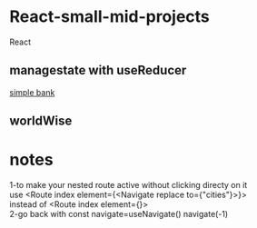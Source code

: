 # React-small-mid-projects
React 
## managestate with useReducer
[simple bank](https://codesandbox.io/p/sandbox/react-challenge-usereducer-bank-starter-forked-kn5fc8?layout=%257B%2522sidebarPanel%2522%253A%2522EXPLORER%2522%252C%2522rootPanelGroup%2522%253A%257B%2522direction%2522%253A%2522horizontal%2522%252C%2522contentType%2522%253A%2522UNKNOWN%2522%252C%2522type%2522%253A%2522PANEL_GROUP%2522%252C%2522id%2522%253A%2522ROOT_LAYOUT%2522%252C%2522panels%2522%253A%255B%257B%2522type%2522%253A%2522PANEL_GROUP%2522%252C%2522contentType%2522%253A%2522UNKNOWN%2522%252C%2522direction%2522%253A%2522vertical%2522%252C%2522id%2522%253A%2522clum5ajya0006356gpuejj1pg%2522%252C%2522sizes%2522%253A%255B100%252C0%255D%252C%2522panels%2522%253A%255B%257B%2522type%2522%253A%2522PANEL_GROUP%2522%252C%2522contentType%2522%253A%2522EDITOR%2522%252C%2522direction%2522%253A%2522horizontal%2522%252C%2522id%2522%253A%2522EDITOR%2522%252C%2522panels%2522%253A%255B%257B%2522type%2522%253A%2522PANEL%2522%252C%2522contentType%2522%253A%2522EDITOR%2522%252C%2522id%2522%253A%2522clum5ajy90002356g1bauob4v%2522%257D%255D%257D%252C%257B%2522type%2522%253A%2522PANEL_GROUP%2522%252C%2522contentType%2522%253A%2522SHELLS%2522%252C%2522direction%2522%253A%2522horizontal%2522%252C%2522id%2522%253A%2522SHELLS%2522%252C%2522panels%2522%253A%255B%257B%2522type%2522%253A%2522PANEL%2522%252C%2522contentType%2522%253A%2522SHELLS%2522%252C%2522id%2522%253A%2522clum5ajya0003356g23083z3s%2522%257D%255D%252C%2522sizes%2522%253A%255B100%255D%257D%255D%257D%252C%257B%2522type%2522%253A%2522PANEL_GROUP%2522%252C%2522contentType%2522%253A%2522DEVTOOLS%2522%252C%2522direction%2522%253A%2522vertical%2522%252C%2522id%2522%253A%2522DEVTOOLS%2522%252C%2522panels%2522%253A%255B%257B%2522type%2522%253A%2522PANEL%2522%252C%2522contentType%2522%253A%2522DEVTOOLS%2522%252C%2522id%2522%253A%2522clum5ajya0005356g9uac1uzw%2522%257D%255D%252C%2522sizes%2522%253A%255B100%255D%257D%255D%252C%2522sizes%2522%253A%255B50%252C50%255D%257D%252C%2522tabbedPanels%2522%253A%257B%2522clum5ajy90002356g1bauob4v%2522%253A%257B%2522id%2522%253A%2522clum5ajy90002356g1bauob4v%2522%252C%2522tabs%2522%253A%255B%255D%257D%252C%2522clum5ajya0005356g9uac1uzw%2522%253A%257B%2522tabs%2522%253A%255B%257B%2522id%2522%253A%2522clum5ajya0004356gg2vbjae0%2522%252C%2522mode%2522%253A%2522permanent%2522%252C%2522type%2522%253A%2522UNASSIGNED_PORT%2522%252C%2522port%2522%253A0%252C%2522path%2522%253A%2522%252F%2522%257D%255D%252C%2522id%2522%253A%2522clum5ajya0005356g9uac1uzw%2522%252C%2522activeTabId%2522%253A%2522clum5ajya0004356gg2vbjae0%2522%257D%252C%2522clum5ajya0003356g23083z3s%2522%253A%257B%2522tabs%2522%253A%255B%255D%252C%2522id%2522%253A%2522clum5ajya0003356g23083z3s%2522%257D%257D%252C%2522showDevtools%2522%253Atrue%252C%2522showShells%2522%253Afalse%252C%2522showSidebar%2522%253Atrue%252C%2522sidebarPanelSize%2522%253A15%257D)
## worldWise
# notes
1-to make your nested route active without clicking directy on it       
use  <Route index   element={<Navigate replace to={"cities"}></Navigate>}></Route>    
instead of  <Route index   element={<Cities/>}></Route>   
2-go back with const navigate=useNavigate()   navigate(-1)

